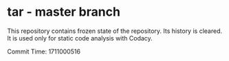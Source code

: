 # tar - master branch

This repository contains frozen state of the repository.
Its history is cleared. It is used only for static code
analysis with Codacy.

Commit Time: 1711000516